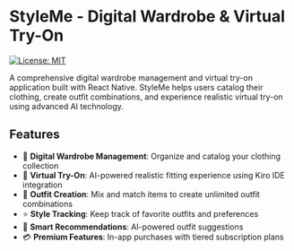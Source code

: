 # StyleMe - Digital Wardrobe & Virtual Try-On

[![License: MIT](https://img.shields.io/badge/License-MIT-yellow.svg)](https://opensource.org/licenses/MIT)

A comprehensive digital wardrobe management and virtual try-on application built with React Native. StyleMe helps users catalog their clothing, create outfit combinations, and experience realistic virtual try-on using advanced AI technology.

## Features

- 📱 **Digital Wardrobe Management**: Organize and catalog your clothing collection
- 👗 **Virtual Try-On**: AI-powered realistic fitting experience using Kiro IDE integration
- 🎨 **Outfit Creation**: Mix and match items to create unlimited outfit combinations
- ⭐ **Style Tracking**: Keep track of favorite outfits and preferences
- 🔔 **Smart Recommendations**: AI-powered outfit suggestions
- 💳 **Premium Features**: In-app purchases with tiered subscription plans
